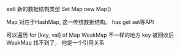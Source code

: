 es6 新的数据结构类型 Set Map  new Map()

Map 对应于HashMap, 这一传统数据结构。 has get set等API

可以遍历 for [key, val] of 
Map WeakMap 不一样的地方
key 被回收后 WeakMap 找不到了， 他是一个引用关系